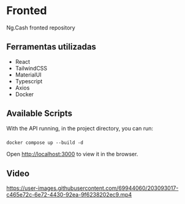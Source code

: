 # Fronted

Ng.Cash fronted repository

## Ferramentas utilizadas

* React
* TailwindCSS
* MaterialUI
* Typescript
* Axios
* Docker

## Available Scripts

With the API running, in the project directory, you can run:

### 

```
docker compose up --build -d
```

Open [http://localhost:3000](http://localhost:3000) to view it in the browser.

## Video


https://user-images.githubusercontent.com/69944060/203093017-c465e72c-6e72-4430-92ea-9f6238202ec9.mp4

